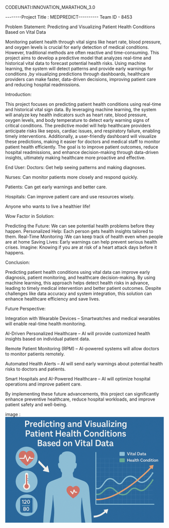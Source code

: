   CODEUNATI:INNOVATION_MARATHON_3.0


--------Project Title :  MEDPREDICT----------
           Team ID - 8453

Problem Statement: Predicting and Visualizing Patient Health Conditions Based on Vital Data 

Monitoring patient health through vital signs like heart rate, blood pressure, and oxygen levels is crucial for early detection of medical conditions. However, traditional methods are often reactive and time-consuming. This project aims to develop a predictive model that analyzes real-time and historical vital data to forecast potential health risks. Using machine learning, the system will detect patterns and provide early warnings for conditions ,by visualizing predictions through dashboards, healthcare providers can make faster, data-driven decisions, improving patient care and reducing hospital readmissions.

Introduction:

This project focuses on predicting patient health conditions using real-time and historical vital sign data. By leveraging machine learning, the system will analyze key health indicators such as heart rate, blood pressure, oxygen levels, and body temperature to detect early warning signs of critical conditions.
The predictive model will help healthcare providers anticipate risks like sepsis, cardiac issues, and respiratory failure, enabling timely interventions. Additionally, a user-friendly dashboard will visualize these predictions, making it easier for doctors and medical staff to monitor patient health efficiently.
The goal is to improve patient outcomes, reduce hospital readmissions, and enhance decision-making through data-driven insights, ultimately making healthcare more proactive and effective.

End User:
 Doctors: Get help seeing patterns and making diagnoses. 

 Nurses: Can monitor patients more closely and respond quickly. 

 Patients: Can get early warnings and better care. 

 Hospitals: Can improve patient care and use resources wisely. 

 Anyone who wants to live a healthier life! 

Wow Factor in Solution:

Predicting the Future: We can see potential health problems before they happen. 
Personalized Help: Each person gets health insights tailored to them. 
Real-Time Monitoring :We can keep track of health even when people are at home
Saving Lives: Early warnings can help prevent serious health crises. 
Imagine:  Knowing if you are at risk of a heart attack days before it happens. 

Conclusion:

Predicting patient health conditions using vital data can improve early diagnosis, patient monitoring, and healthcare decision-making. By using machine learning, this approach helps detect health risks in advance, leading to timely medical intervention and better patient outcomes. Despite challenges like data accuracy and system integration, this solution can enhance healthcare efficiency and save lives.

Future Perspective:

Integration with Wearable Devices 
       – Smartwatches and medical wearables will enable real-time health monitoring.

AI-Driven Personalized Healthcare 
       – AI will provide customized health insights based on individual patient data.

Remote Patient Monitoring (RPM) 
        – AI-powered systems will allow doctors to monitor patients remotely.

Automated Health Alerts
          – AI will send early warnings about potential health risks to doctors and patients.

Smart Hospitals and AI-Powered Healthcare
        – AI will optimize hospital operations and improve patient care.

By implementing these future advancements, this project can significantly enhance preventive healthcare, reduce hospital workloads, and improve patient safety and well-being. 


image :
![image](https://github.com/Aravind724/MEDPREDICT/blob/bd8f4bb6ef119174557ea935f2a1985470f269b7/image.png)













